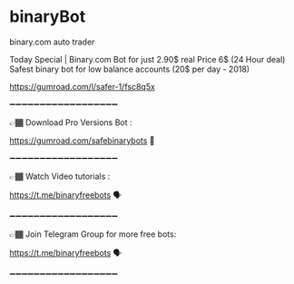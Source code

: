 # binaryBot
binary.com auto trader 


Today Special | Binary.com Bot for just 2.90$ real Price 6$ (24 Hour deal)
Safest binary bot for low balance accounts (20$ per day - 2018)

https://gumroad.com/l/safer-1/fsc8q5x

➖➖➖➖➖➖➖➖➖➖➖➖➖➖➖➖➖➖

👉🏾 Download Pro Versions Bot :

https://gumroad.com/safebinarybots  🏬

➖➖➖➖➖➖➖➖➖➖➖➖➖➖➖➖➖➖

👉🏾 Watch Video tutorials :

https://t.me/binaryfreebots 🗣

➖➖➖➖➖➖➖➖➖➖➖➖➖➖➖➖➖➖

👉🏾 Join Telegram Group for more free bots:

https://t.me/binaryfreebots 🗣

➖➖➖➖➖➖➖➖➖➖➖➖➖➖➖➖➖➖
